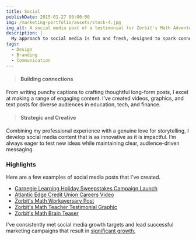 ```yaml
---
title: Social
publishDate: 2015-01-27 00:00:00
img: /marketing-portfolio/assets/stock-4.jpg
img_alt: A social media post of a testimonial for Zorbit's Math Adventure from a teacher at NLESD.
description: |
  My approach to social media is fun and fresh, designed to spark connection. Canva has been my go-to for projects ranging from formal event invitations to game development assets, so you can trust me to create standout visuals for any social media platform.
tags:
  - Design
  - Branding
  - Communication
---
```


>#### Building connections
From writing punchy captions to crafting thoughtful long-form posts, I excel at making a range of engaging content. I’ve created videos, graphics, and text posts for diverse audiences in education, tech, and finance.

>#### Strategic and Creative  
Combining my professional experience with a genuine love for storytelling, I develop social media content that is as innovative as it is impactful. I’m always eager to test new ideas while maintaining clear, audience-driven messaging.

### Highlights  
Here are a few examples of social media posts that I've created.

- <a href="https://twitter.com/carnegielearn/status/1602348287255887872" target="_blank" rel="noopener noreferrer">Carnegie Learning Holiday Sweepstakes Campaign Launch</a>  
- <a href="https://www.linkedin.com/feed/update/urn:li:activity:7278431339681308673" target="_blank" rel="noopener noreferrer">Atlantic Edge Credit Union Careers Video</a>  
- <a href="https://www.linkedin.com/feed/update/urn:li:activity:6901525016937385984/" target="_blank" rel="noopener noreferrer">Zorbit's Math Workaversary Post</a>  
- <a href="https://twitter.com/ZorbitsMath/status/1596137130094256132" target="_blank" rel="noopener noreferrer">Zorbit's Math Teacher Testimonial Graphic</a>  
- <a href="https://x.com/ZorbitsMath/status/1584900136202895360" target="_blank" rel="noopener noreferrer">Zorbit's Math Brain Teaser</a> 

I've consistently met social media growth targets and lead successful marketing campaigns that result in <a href="/marketing-portfolio/results" target="_blank" rel="noopener noreferrer">significant growth.</a>